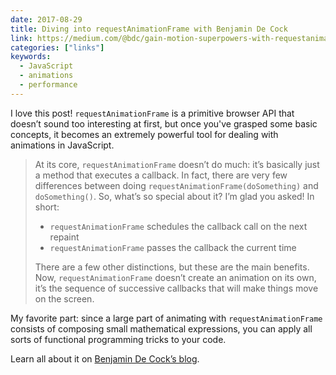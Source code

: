 ```yaml
---
date: 2017-08-29
title: Diving into requestAnimationFrame with Benjamin De Cock
link: https://medium.com/@bdc/gain-motion-superpowers-with-requestanimationframe-ecc6d5b0d9a4
categories: ["links"]
keywords:
  - JavaScript
  - animations
  - performance
---
```


I love this post! `requestAnimationFrame` is a primitive browser API that doesn’t sound too interesting at first, but once you've grasped some basic concepts, it becomes an extremely powerful tool for dealing with animations in JavaScript.

> At its core, `requestAnimationFrame` doesn’t do much: it’s basically just a method that executes a callback. In fact, there are very few differences between doing `requestAnimationFrame(doSomething)` and `doSomething()`. So, what’s so special about it? I’m glad you asked! In short:
>
> - `requestAnimationFrame` schedules the callback call on the next repaint
> - `requestAnimationFrame` passes the callback the current time
>
> There are a few other distinctions, but these are the main benefits. Now, `requestAnimationFrame` doesn’t create an animation on its own, it’s the sequence of successive callbacks that will make things move on the screen.

My favorite part: since a large part of animating with `requestAnimationFrame` consists of composing small mathematical expressions, you can apply all sorts of functional programming tricks to your code.

Learn all about it on [Benjamin De Cock’s blog](https://medium.com/@bdc/gain-motion-superpowers-with-requestanimationframe-ecc6d5b0d9a4).
